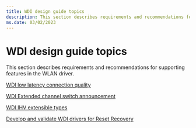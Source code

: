 ```yaml
---
title: WDI design guide topics
description: This section describes requirements and recommendations for supporting features in the WLAN driver.
ms.date: 03/02/2023
---
```


# WDI design guide topics


This section describes requirements and recommendations for supporting features in the WLAN driver.

[WDI low latency connection quality](wdi-low-latency-connection-quality.md)

[WDI Extended channel switch announcement](wdi-extended-channel-switch-announcement--ecsa-.md)

[WDI IHV extensible types](wdi-ihv-extensible-types.md)

[Develop and validate WDI drivers for Reset Recovery](wdi-develop-and-validate-wdi-drivers-for-reset-recovery.md)

 

 





